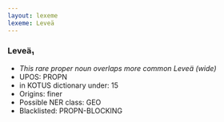 ```yaml
---
layout: lexeme
lexeme: Leveä
---
```


###  Leveä₁

* _This rare proper noun overlaps more common *Leveä* (wide)_
* UPOS:  PROPN
* in KOTUS dictionary under:  15
* Origins: finer 
* Possible NER class:  GEO
* Blacklisted:  PROPN-BLOCKING

